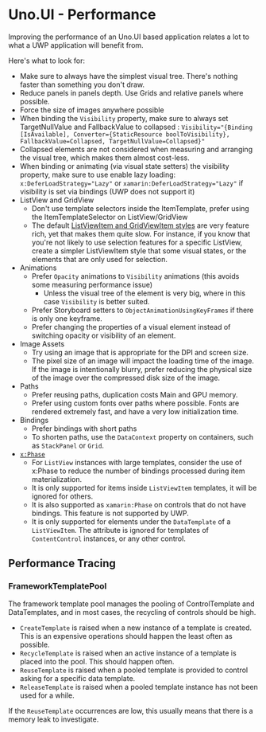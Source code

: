 # Uno.UI - Performance

Improving the performance of an Uno.UI based application relates a lot to what a 
UWP application will benefit from.

Here's what to look for:
- Make sure to always have the simplest visual tree. There's nothing faster than something you don't draw.
- Reduce panels in panels depth. Use Grids and relative panels where possible.
- Force the size of images anywhere possible
- When binding the `Visibility` property, make sure to always set TargetNullValue and FallbackValue to collapsed :
    `Visibility="{Binding [IsAvailable], Converter={StaticResource boolToVisibility}, FallbackValue=Collapsed, TargetNullValue=Collapsed}"`
- Collapsed elements are not considered when measuring and arranging the visual tree, which makes them almost cost-less.
- When binding or animating (via visual state setters) the visibility property, make sure to use enable lazy loading:
    `x:DeferLoadStrategy="Lazy"` or `xamarin:DeferLoadStrategy="Lazy"` if visibility is set via bindings (UWP does not support it)
- ListView and GridView
    - Don't use template selectors inside the ItemTemplate, prefer using the ItemTemplateSelector on ListView/GridView
    - The default [ListViewItem and GridViewItem styles](https://github.com/unoplatform/uno/blob/74b7d5d0e953fcdd94223f32f51665af7ce15c60/src/Uno.UI/UI/Xaml/Style/Generic/Generic.xaml#L951) are very feature rich, yet that makes them quite slow. For instance, if you know that you're not likely to use selection features for a specific ListView, create a simpler ListViewItem style that some visual states, or the elements that are only used for selection.
- Animations
    - Prefer `Opacity` animations to `Visibility` animations (this avoids some measuring performance issue)
        - Unless the visual tree of the element is very big, where in this case `Visibility` is better suited.
    - Prefer Storyboard setters to `ObjectAnimationUsingKeyFrames` if there is only one keyframe.
    - Prefer changing the properties of a visual element instead of switching opacity or visibility of an element.
- Image Assets
    - Try using an image that is appropriate for the DPI and screen size. 
    - The pixel size of an image will impact the loading time of the image. If the image is intentionally blurry, prefer reducing the physical size of the image over 
      the compressed disk size of the image.
- Paths
    - Prefer reusing paths, duplication costs Main and GPU memory.
    - Prefer using custom fonts over paths where possible. Fonts are rendered extremely fast, and have a very low initialization time.
- Bindings
    - Prefer bindings with short paths
    - To shorten paths, use the `DataContext` property on containers, such as `StackPanel` or `Grid`.
- [`x:Phase`](https://docs.microsoft.com/en-us/windows/uwp/xaml-platform/x-phase-attribute)
    - For `ListView` instances with large templates, consider the use of x:Phase to reduce the number of bindings processed during item materialization.
    - It is only supported for items inside `ListViewItem` templates, it will be ignored for others.
    - It is also supported as `xamarin:Phase` on controls that do not have bindings. This feature is not supported by UWP.
    - It is only supported for elements under the `DataTemplate` of a `ListViewItem`. The 
    attribute is ignored for templates of `ContentControl` instances, or any other control.


## Performance Tracing

### FrameworkTemplatePool
The framework template pool manages the pooling of ControlTemplate and DataTemplates, and in most cases, the recycling of controls should be high.

- `CreateTemplate` is raised when a new instance of a template is created. This is an expensive operations should happen the least often as possible.
- `RecycleTemplate` is raised when an active instance of a template is placed into the pool. This should happen often.
- `ReuseTemplate` is raised when a pooled template is provided to control asking for a specific data template.
- `ReleaseTemplate` is raised when a pooled template instance has not been used for a while.

If the `ReuseTemplate` occurrences are low, this usually means that there is a memory leak to investigate.
